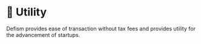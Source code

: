 # 💼 Utility

Defism provides ease of transaction without tax fees and provides utility for the advancement of startups.
